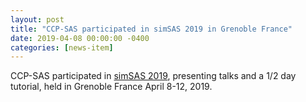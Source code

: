 ```yaml
---
layout: post
title: "CCP-SAS participated in simSAS 2019 in Grenoble France"
date: 2019-04-08 00:00:00 -0400
categories: [news-item]
---
```

CCP-SAS participated in [simSAS 2019](https://workshops.ill.fr/event/143/ "SimSAS 2019. Simulation for Small Angle Scattering"),
presenting talks and a 1/2 day tutorial, held in Grenoble France April 8-12, 2019.